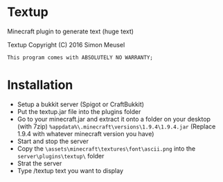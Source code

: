 # Textup
Minecraft plugin to generate text (huge text)

Textup  Copyright (C) 2016  Simon Meusel

    This program comes with ABSOLUTELY NO WARRANTY;

# Installation

 - Setup a bukkit server (Spigot or CraftBukkit)
 - Put the textup.jar file into the plugins folder
 - Go to your minecraft.jar and extract it onto a folder on your desktop (with 7zip) `%appdata%\.minecraft\versions\1.9.4\1.9.4.jar` (Replace 1.9.4 with whatever minecraft version you have)
 - Start and stop the server
 - Copy the `\assets\minecraft\textures\font\ascii.png` into the `server\plugins\textup\` folder
 - Strat the server
 - Type /textup text you want to display
